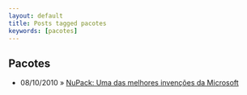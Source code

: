 ```yaml
---
layout: default
title: Posts tagged pacotes
keywords: [pacotes]
---
```

<h2 class="category">Pacotes</h2>
<ul class="posts">
<li>
<p>
<span class="date">08/10/2010</span> &raquo; 
<a href="/blog/nupack-uma-das-melhores-invencoes-da-microsoft">NuPack: Uma das melhores invenções da Microsoft</a>
</p>
</li> 
</ul>

